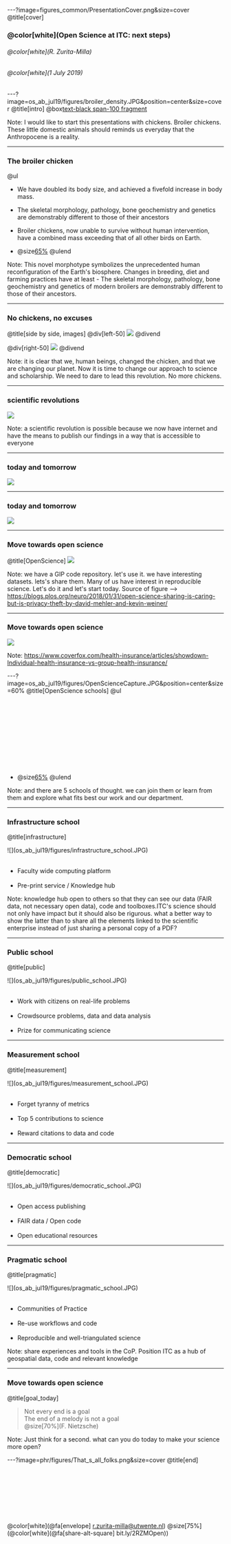 ---?image=figures_common/PresentationCover.png&size=cover
@title[cover]
### @color[white](Open Science at ITC: next steps)
###### @color[white](R. Zurita-Milla)
###### @color[white](1 July 2019) 

---?image=os_ab_jul19/figures/broiler_density.JPG&position=center&size=cover
@title[intro]
@box[text-black span-100 fragment](@size[200%](Anthropocene))

Note: I would like to start this presentations with chickens. Broiler chickens. These little domestic animals should reminds us everyday that the Anthropocene is a reality.

---
### The broiler chicken 

@ul
- We have doubled its body size, and achieved a fivefold increase in body mass.

- The skeletal morphology, pathology, bone geochemistry and genetics are demonstrably different to those of their ancestors 

- Broiler chickens, now unable to survive without human intervention, have a combined mass exceeding that of all other birds on Earth. 

- @size[65%](DOI:10.1098/rsos.180325)
@ulend


Note: This novel morphotype symbolizes the unprecedented human reconfiguration of the Earth's biosphere. Changes in breeding, diet and farming practices have at least - The skeletal morphology, pathology, bone geochemistry and genetics of modern broilers are demonstrably different to those of their ancestors. 


---
### No chickens, no excuses  
@title[side by side, images]
@div[left-50]
![](os_ab_jul19/figures/broiler.jpg)
@divend

@div[right-50]
![](os_ab_jul19/figures/openscience_logo.png)
@divend

Note: it is clear that we, human beings, changed the chicken, and that we are changing our planet. Now it is time to change our approach to science and scholarship. We need to dare to lead this revolution. No more chickens. 

--- 
### scientific revolutions
![](os_ab_jul19/figures/cost_publishing.JPG)

Note: a scientific revolution is possible because we now have internet and have the means to publish our findings in a way that is accessible to everyone
 
---
### today and tomorrow
![](os_ab_jul19/figures/research_today_future.JPG)
 

---
### today and tomorrow
![](os_ab_jul19/figures/research_today_future2.JPG)
 

--- 
### Move towards open science 
@title[OpenScience]
![](phr/figures/OpenScience.png)

Note: we have a GIP code repository. let's use it. we have interesting datasets. lets's share them. Many of us have interest in reproducible science. Let's do it and let's start today. Source of figure --> https://blogs.plos.org/neuro/2018/01/31/open-science-sharing-is-caring-but-is-privacy-theft-by-david-mehler-and-kevin-weiner/

--- 
### Move towards open science 
![](os_ab_jul19/figures/individual_vs_family.jpg)

Note: https://www.coverfox.com/health-insurance/articles/showdown-Individual-health-insurance-vs-group-health-insurance/

---?image=os_ab_jul19/figures/OpenScienceCapture.JPG&position=center&size=60% 
@title[OpenScience schools]
@ul
<br><br><br><br><br><br><br><br><br><br><br>
- @size[65%](DOI:10.1007/978-3-319-00026-8_2)
@ulend

Note: and there are 5 schools of thought. we can join them or learn from them and explore what fits best our work and our department.
 
---
### Infrastructure school
@title[infrastructure]
<div class="left">
![](os_ab_jul19/figures/infrastructure_school.JPG)
</div>
<div class="right">
    <ul>
    		<br>
        <li>Faculty wide computing platform </li>
        <br>
        <li>‎Pre-print service / Knowledge hub </li>
    </ul>
</div>

Note: knowledge hub open to others so that they can see our data (FAIR data, not necessary open data), code and toolboxes.ITC's science should not only have impact but it should also be rigurous. what a better way to show the latter than to share all the elements linked to the scientific enterprise instead of just sharing a personal copy of a PDF?

---
### Public school
@title[public]
<div class="left">
![](os_ab_jul19/figures/public_school.JPG)
</div>
<div class="right">
    <ul>
    		<br>
        <li>Work with citizens on real-life problems</li>
        <br>
        <li>‎Crowdsource problems, data and data analysis </li>
        <br>
        <li>Prize for communicating science</li>
    </ul>
</div>

---
### Measurement school
@title[measurement]
<div class="left">
![](os_ab_jul19/figures/measurement_school.JPG)
</div>
<div class="right">
    <ul>
    		<br>
        <li>Forget tyranny of metrics</li>
        <br>
        <li>Top 5 contributions to science</li>
        <br>
        <li>Reward citations to data and code</li>
    </ul>
</div>

---
### Democratic school
@title[democratic]
<div class="left">
![](os_ab_jul19/figures/democratic_school.JPG)
</div>
<div class="right">
    <ul>
    		<br>
        <li>Open access publishing</li>
        <br>
        <li>FAIR data / Open code</li>
        <br>
        <li>Open educational resources</li>
    </ul>
</div>

---
### Pragmatic school
@title[pragmatic]
<div class="left">
![](os_ab_jul19/figures/pragmatic_school.JPG)
</div>
<div class="right">
    <ul>
    		<br>
        <li>Communities of Practice</li>
        <br>
        <li>Re-use workflows and code</li>
        <br>
        <li>Reproducible and well-triangulated science</li>
    </ul>
</div>

Note: share experiences and tools in the CoP.  Position ITC as a hub of geospatial data, code and relevant knowledge

---
### Move towards open science 
@title[goal_today]
> Not every end is a goal <br>
> The end of a melody is not a goal <br>
> @size[70%](F. Nietzsche)

Note: Just think for a second. what can you do today to make your science more open? 

---?image=phr/figures/That_s_all_folks.png&size=cover
@title[end]
<br><br>
<br><br>
<br><br>
<br><br>
<br>
@color[white](@fa[envelope]  r.zurita-milla@utwente.nl)
@size[75%](@color[white](@fa[share-alt-square]  bit.ly/2RZMOpen))
